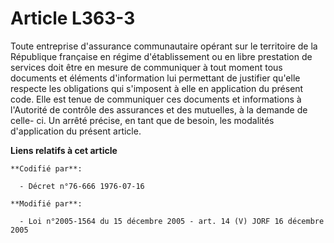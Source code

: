# Article L363-3

Toute entreprise d'assurance communautaire opérant sur le territoire de la République française en régime d'établissement ou
en libre prestation de services doit être en mesure de communiquer à tout moment tous documents et éléments d'information lui
permettant de justifier qu'elle respecte les obligations qui s'imposent à elle en application du présent code. Elle est tenue
de communiquer ces documents et informations à l'Autorité de contrôle des assurances et des mutuelles, à la demande de celle-
ci. Un arrêté précise, en tant que de besoin, les modalités d'application du présent article.

**Liens relatifs à cet article**

	**Codifié par**:

	  - Décret n°76-666 1976-07-16

	**Modifié par**:

	  - Loi n°2005-1564 du 15 décembre 2005 - art. 14 (V) JORF 16 décembre 2005

